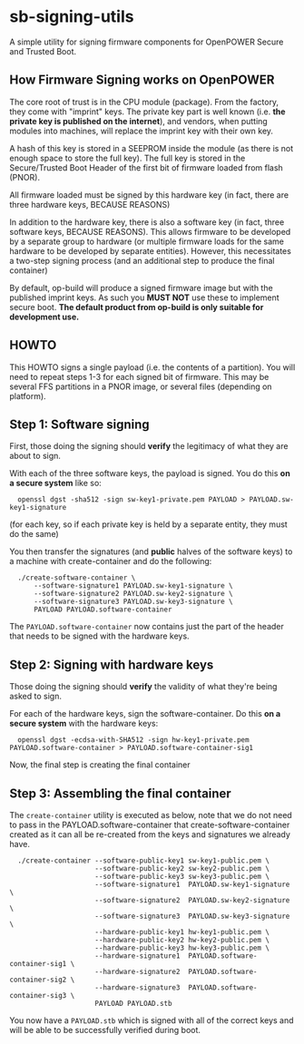 sb-signing-utils
================

A simple utility for signing firmware components for OpenPOWER Secure and Trusted Boot.

How Firmware Signing works on OpenPOWER
---------------------------------------

The core root of trust is in the CPU module (package). From the factory,
they come with "imprint" keys. The private key part is well known (i.e.
**the private key is published on the internet**), and
vendors, when putting modules into machines, will replace the imprint
key with their own key.

A hash of this key is stored in a SEEPROM inside the module (as there is
not enough space to store the full key). The full key is stored in the
Secure/Trusted Boot Header of the first bit of firmware loaded from flash
(PNOR).

All firmware loaded must be signed by this hardware key (in fact, there are
three hardware keys, BECAUSE REASONS)

In addition to the hardware key, there is also a software key (in fact, three
software keys, BECAUSE REASONS). This allows firmware to be developed
by a separate group to hardware (or multiple firmware loads for the same
hardware to be developed by separate entities). However, this necessitates
a two-step signing process (and an additional step to produce the final
container)

By default, op-build will produce a signed firmware image but with the
published imprint keys. As such you **MUST NOT** use these to implement
secure boot. **The default product from op-build is only suitable for development use.**

HOWTO
-----

This HOWTO signs a single payload (i.e. the contents of a partition). You
will need to repeat steps 1-3 for each signed bit of firmware. This may
be several FFS partitions in a PNOR image, or several files (depending
on platform).


Step 1: Software signing
------------------------

First, those doing the signing should **verify** the legitimacy of what
they are about to sign.

With each of the three software keys, the payload is signed. You do this
**on a secure system** like so:

```
  openssl dgst -sha512 -sign sw-key1-private.pem PAYLOAD > PAYLOAD.sw-key1-signature
```

(for each key, so if each private key is held by a separate entity, they must
do the same)

You then transfer the signatures (and **public** halves of the software keys)
to a machine with create-container and do the following:

```
  ./create-software-container \
      --software-signature1 PAYLOAD.sw-key1-signature \
      --software-signature2 PAYLOAD.sw-key2-signature \
      --software-signature3 PAYLOAD.sw-key3-signature \
      PAYLOAD PAYLOAD.software-container
```

The `PAYLOAD.software-container` now contains just the part of the header
that needs to be signed with the hardware keys.

Step 2: Signing with hardware keys
----------------------------------

Those doing the signing should **verify** the validity of what they're being
asked to sign.

For each of the hardware keys, sign the software-container. Do this
**on a secure system** with the hardware keys:

```
  openssl dgst -ecdsa-with-SHA512 -sign hw-key1-private.pem PAYLOAD.software-container > PAYLOAD.software-container-sig1
```

Now, the final step is creating the final container

Step 3: Assembling the final container
--------------------------------------

The `create-container` utility is executed as below, note that we do not
need to pass in the PAYLOAD.software-container that create-software-container
created as it can all be re-created from the keys and signatures we already
have.

```
  ./create-container --software-public-key1 sw-key1-public.pem \
                     --software-public-key2 sw-key2-public.pem \
                     --software-public-key3 sw-key3-public.pem \
                     --software-signature1  PAYLOAD.sw-key1-signature \
                     --software-signature2  PAYLOAD.sw-key2-signature \
                     --software-signature3  PAYLOAD.sw-key3-signature \
                     --hardware-public-key1 hw-key1-public.pem \
                     --hardware-public-key2 hw-key2-public.pem \
                     --hardware-public-key3 hw-key3-public.pem \
                     --hardware-signature1  PAYLOAD.software-container-sig1 \
                     --hardware-signature2  PAYLOAD.software-container-sig2 \
                     --hardware-signature3  PAYLOAD.software-container-sig3 \
                     PAYLOAD PAYLOAD.stb
```

You now have a `PAYLOAD.stb` which is signed with all of the correct keys and
will be able to be successfully verified during boot.
